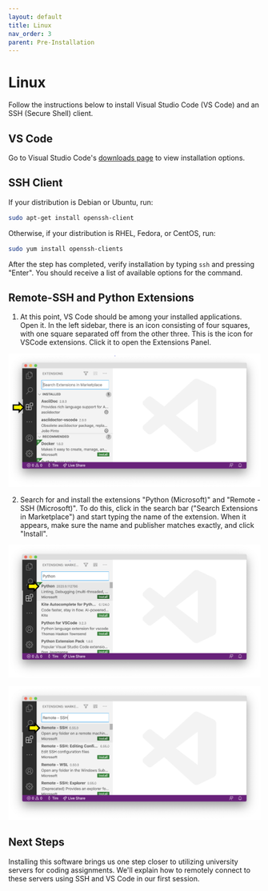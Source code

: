 ```yaml
---
layout: default
title: Linux
nav_order: 3
parent: Pre-Installation
---
```


# Linux

Follow the instructions below to install Visual Studio Code (VS Code) and an SSH (Secure Shell) client.

## VS Code

Go to Visual Studio Code's [downloads page](https://code.visualstudio.com/download) to view installation options.

## SSH Client

If your distribution is Debian or Ubuntu, run:

```bash
sudo apt-get install openssh-client
```

Otherwise, if your distribution is RHEL, Fedora, or CentOS, run:

```bash
sudo yum install openssh-clients
```

After the step has completed, verify installation by typing `ssh` and pressing "Enter".  You should receive a list of available options for the command.

## Remote-SSH and Python Extensions

1. At this point, VS Code should be among your installed applications. Open it. In the left sidebar, there is an icon consisting of four squares, with one square separated off from the other three. This is the icon for VSCode extensions. Click it to open the Extensions Panel.

![Click extensions icon screenshot](../assets/img/install-ext-1.png)

2. Search for and install the extensions "Python (Microsoft)" and "Remote - SSH (Microsoft)". To do this, click in the search bar ("Search Extensions in Marketplace") and start typing the name of the extension. When it appears, make sure the name and publisher matches exactly, and click "Install".

![Python extension selected screenshot](../assets/img/install-ext-2.png)

![Remtoe SSH extension selected screenshot](../assets/img/install-ext-3.png)

## Next Steps

Installing this software brings us one step closer to utilizing university servers for coding assignments. We'll explain how to remotely connect to these servers using SSH and VS Code in our first session.